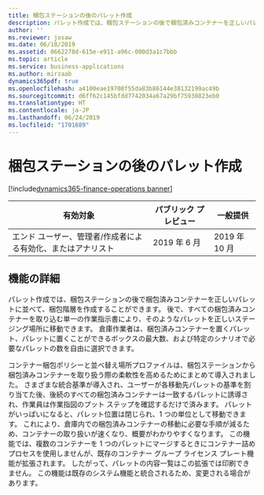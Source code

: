 ```yaml
---
title: 梱包ステーションの後のパレット作成
description: パレット作成では、梱包ステーションの後で梱包済みコンテナーを正しいパレットに並べて、梱包階層を作成することができます。
author: ''
ms.reviewer: josaw
ms.date: 06/18/2019
ms.assetid: 8662278d-615e-e911-a96c-000d3a1c7bbb
ms.topic: article
ms.service: business-applications
ms.author: mirzaab
dynamics365pdf: true
ms.openlocfilehash: a4100eae19708f55da83b86144e38132199ac49b
ms.sourcegitcommit: d6ff62c145bfdd7742034a67a29bf75938823eb0
ms.translationtype: HT
ms.contentlocale: ja-JP
ms.lasthandoff: 06/24/2019
ms.locfileid: "1701689"
---
```

# <a name="pallet-building-post-packing-station"></a>梱包ステーションの後のパレット作成
[!include[dynamics365-finance-operations banner](../includes/dynamics365-finance-operations.md)]

| 有効対象    |  パブリック プレビュー | 一般提供 | 
| ---------- | ---------- |---------- |
|エンド ユーザー、管理者/作成者による有効化、またはアナリスト|2019 年 6 月| 2019 年 10 月|






## <a name="feature-details"></a>機能の詳細
<!--feature detail start -->
パレット作成では、梱包ステーションの後で梱包済みコンテナーを正しいパレットに並べて、梱包階層を作成することができます。 後で、すべての梱包済みコンテナーを取り込む単一の作業指示書により、そのようなパレットを正しいステージング場所に移動できます。 倉庫作業者は、梱包済みコンテナーを置くパレット、パレットに置くことができるボックスの最大数、および特定のシナリオで必要なパレットの数を自由に選択できます。 

コンテナー梱包ポリシーと並べ替え場所プロファイルは、梱包ステーションから梱包済みコンテナーを取り扱う際の柔軟性を高めるためにまとめて導入されました。 さまざまな統合基準が導入され、ユーザーが各移動先パレットの基準を割り当てた後、後続のすべての梱包済みコンテナーは一致するパレットに誘導され、作業員は作業指図のプット ステップを確認するだけで済みます。 パレットがいっぱいになると、パレット位置は閉じられ、1 つの単位として移動できます。 これにより、倉庫内での梱包済みコンテナーの移動に必要な手順が減るため、コンテナーの取り扱いが速くなり、概要がわかりやすくなります。 この機能では、複数のコンテナーを 1 つのパレットにマージするときにコンテナー詰めプロセスを使用しませんが、既存のコンテナー グループ ライセンス プレート機能が拡張されます。 したがって、パレットの内容一覧はこの拡張では印刷できません。 この機能は既存のシステム機能と統合されるため、変更される場合があります。
<!--feature detail end -->










